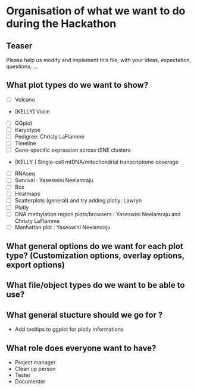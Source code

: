 # Organisation of what we want to do during the Hackathon

## Teaser
Please help us modify and implement this file, with your ideas, expectation, questions, ...

## What plot types do we want to show?
- [ ] Volcano
- [KELLY] Violin
- [ ] GGplot
- [ ] Karyotype
- [ ] Pedigree: Christy LaFlamme
- [ ] Timeline
- [ ] Gene-specific expression across tSNE clusters
- [KELLY ] Single-cell mtDNA/mitochondrial transcriptome coverage
- [ ] RNAseq
- [ ] Survival : Yaseswini Neelamraju
- [ ] Box
- [ ] Heatmaps
- [ ] Scatterplots (general) and try adding plotly: Lawryn
- [ ] Plotly
- [ ] DNA methylation region plots/browsers : Yaseswini Neelamraju and Christy LaFlamme
- [ ] Manhattan plot : Yaseswini Neelamraju

## What general options do we want for each plot type? (Customization options, overlay options, export options)

## What file/object types do we want to be able to use?

## What general stucture should we go for ?
- Add tooltips to ggplot for plotly informations

## What role does everyone want to have?
- Project manager
- Clean up person
- Tester
- Documenter
